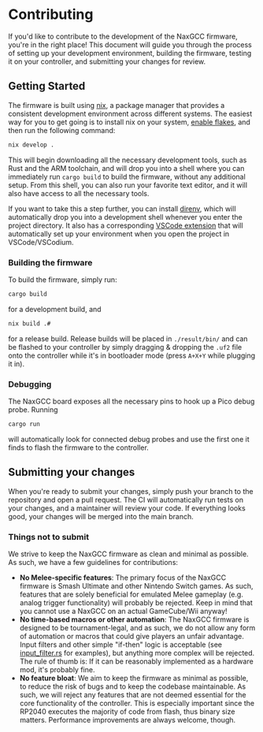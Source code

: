 # Contributing

If you'd like to contribute to the development of the NaxGCC firmware, you're in the right place! This document will guide you through the process of setting up your development environment, building the firmware, testing it on your controller, and submitting your changes for review.

## Getting Started

The firmware is built using [nix](https://nixos.org/), a package manager that provides a consistent development environment across different systems. The easiest way for you to get going is to install nix on your system, [enable flakes](https://nixos.wiki/wiki/Flakes), and then run the following command:

```sh
nix develop .
```

This will begin downloading all the necessary development tools, such as Rust and the ARM toolchain, and will drop you into a shell where you can immediately run `cargo build` to build the firmware, without any additional setup. From this shell, you can also run your favorite text editor, and it will also have access to all the necessary tools.

If you want to take this a step further, you can install [direnv](https://direnv.net/), which will automatically drop you into a development shell whenever you enter the project directory. It also has a corresponding [VSCode extension](https://marketplace.visualstudio.com/items?itemName=mkhl.direnv) that will automatically set up your environment when you open the project in VSCode/VSCodium.

### Building the firmware

To build the firmware, simply run:

```sh
cargo build
```

for a development build, and

```sh
nix build .#
```

for a release build. Release builds will be placed in `./result/bin/` and can be flashed to your controller by simply dragging & dropping the `.uf2` file onto the controller while it's in bootloader mode (press `A+X+Y` while plugging it in).

### Debugging

The NaxGCC board exposes all the necessary pins to hook up a Pico debug probe. Running

```sh
cargo run
```

will automatically look for connected debug probes and use the first one it finds to flash the firmware to the controller.

## Submitting your changes

When you're ready to submit your changes, simply push your branch to the repository and open a pull request. The CI will automatically run tests on your changes, and a maintainer will review your code. If everything looks good, your changes will be merged into the main branch.

### Things not to submit

We strive to keep the NaxGCC firmware as clean and minimal as possible. As such, we have a few guidelines for contributions:

- **No Melee-specific features**: The primary focus of the NaxGCC firmware is Smash Ultimate and other Nintendo Switch games. As such, features that are solely beneficial for emulated Melee gameplay (e.g. analog trigger functionality) will probably be rejected. Keep in mind that you cannot use a NaxGCC on an actual GameCube/Wii anyway!
- **No time-based macros or other automation**: The NaxGCC firmware is designed to be tournament-legal, and as such, we do not allow any form of automation or macros that could give players an unfair advantage. Input filters and other simple "if-then" logic is acceptable (see [input_filter.rs](https://git.naxdy.org/NaxdyOrg/NaxGCC-FW/src/branch/main/src/input_filter.rs) for examples), but anything more complex will be rejected. The rule of thumb is: If it can be reasonably implemented as a hardware mod, it's probably fine.
- **No feature bloat**: We aim to keep the firmware as minimal as possible, to reduce the risk of bugs and to keep the codebase maintainable. As such, we will reject any features that are not deemed essential for the core functionality of the controller. This is especially important since the RP2040 executes the majority of code from flash, thus binary size matters. Performance improvements are always welcome, though.
